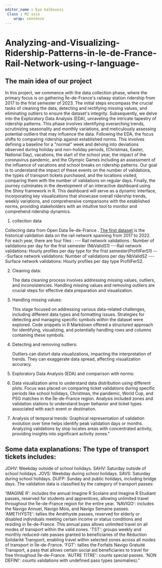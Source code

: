 ```yaml
---
editor_name : Eya kalboussi
 Class : M2 ssio 
    wrap: sentence
---
```


# Analyzing-and-Visualizing-Ridership-Patterns-in-le-de-France-Rail-Network-using-r-language-

## The main idea of our project

In this project, we commence with the data collection phase, where the primary focus is on gathering Île-de-France's railway station ridership from 2017 to the frist semester of 2023. The initial steps encompass the crucial tasks of cleaning the data, detecting and rectifying missing values, and eliminating outliers to ensure the dataset's integrity. Subsequently, we delve into the Exploratory Data Analysis (EDA), unraveling the intricate tapestry of ridership patterns. This phase involves identifying overarching trends, scrutinizing seasonality and monthly variations, and meticulously assessing potential outliers that may influence the data. Following the EDA, the focus shifts to comparing ridership against established norms. This involves defining a baseline for a "normal" week and delving into deviations observed during holiday and non-holiday periods, (Christmas, Easter, National Day), vacations, the start of the school year, the impact of the coronavirus pandemic, and the Olympic Games including an assessment of the influence of vacations and school breaks on ridership patterns. Our goal is to understand the impact of these events on the number of validations, the types of transport tickets purchased, and the locations visited, comparing them with the number of validations on regular days. Finally, the journey culminates in the development of an interactive dashboard using the Shiny framework in R. This dashboard will serve as a dynamic interface, incorporating key visualizations that showcase overall ridership trends, weekly variations, and comprehensive comparisons with the established norms, providing stakeholders with an intuitive tool to monitor and comprehend ridership dynamics.

1.  collection data

Collecting data from Open Data Île-de-France . [The first dataset](https://data.iledefrance-mobilites.fr/explore/dataset/histo-validations-reseau-ferre/information/) is the historical validation data on the rail network spanning from 2017 to 2022. For each year, there are four files : 
--- Rail network validations : Number of validations per day for the frist semester (NbValidS1) 
---Rail network validations: Hourly profiles per day type for the frist semester(ProfilFerS1) 
---Surface network validations: Number of validations per day NbValidS2 
--- Surface network validations: Hourly profiles per day type ProfilFerS2.

2.  Cleaning data:

    The data cleaning process involves addressing missing values, outliers, and inconsistencies. Handling missing values and removing outliers are crucial steps for effective data preparation and visualization.

3.  Handling missing values:

    This stage focused on addressing various data-related challenges, including different data types and formatting issues. Strategies for detecting and managing specific symbols within the dataset were explored. Code snippets in R Markdown offered a structured approach for identifying, visualizing, and potentially handling rows and columns containing these symbols.

4.  Detecting and removing outliers:

    Outliers can distort data visualizations, impacting the interpretation of trends. They can exaggerate data spread, affecting visualization accuracy.

5.  Exploratory Data Analysis (EDA) and comparison with norms:

6.  Data visualization aims to understand data distribution using different plots. Focus was placed on comparing ticket validations during specific periods like school holidays, Christmas, the pandemic, World Cup, and PSG matches in the Île-de-France region. Analysis included zones and validation stations to understand buyer behavior and ticket types associated with each event or destination.

7.  Analysis of temporal trends: Graphical representation of validation evolution over time helps identify peak validation days or months. Analyzing validations by stop locates areas with concentrated activity, providing insights into significant activity zones."

## Some data explanations: The type of transport tickets includes:

JOHV: Weekday outside of school holidays. SAHV: Saturday outside of school holidays. JOVS: Weekday during school holidays. SAVS: Saturday during school holidays. DIJFP: Sunday and public holidays, including bridge days. The validation data is classified by the category of transport passes:

'IMAGINE R': includes the annual Imagine R Scolaire and Imagine R Etudiant passes, reserved for students and apprentices, allowing unlimited travel throughout the Île-de-France region for the entire year. 'NAVIGO': includes the Navigo Annuel, Navigo Mois, and Navigo Semaine passes. 'AMETHYSTE': tallies the Améthyste passes, reserved for elderly or disabled individuals meeting certain income or status conditions and residing in Île-de-France. This annual pass allows unlimited travel on all modes of transport within the valid zones. 'TST': groups weekly and monthly reduced-rate passes granted to beneficiaries of the Réduction Solidarité Transport, enabling travel within selected zones across all modes of transport in Île-de-France. 'FGT': tallies the Forfaits Navigo Gratuité Transport, a pass that allows certain social aid beneficiaries to travel for free throughout Île-de-France. 'AUTRE TITRE': counts special passes. 'NON DEFINI': counts validations with undefined pass types (anomalies)."
